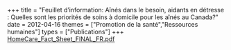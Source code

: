 +++
title = "Feuillet d’information: Aînés dans le besoin, aidants en détresse : Quelles sont les priorités de soins à domicile pour les aînés au Canada?"
date = 2012-04-16
themes = ["Promotion de la santé","Ressources humaines"]
types = ["Publications"]
+++
[HomeCare_Fact_Sheet_FINAL_FR.pdf](/files/HomeCare_Fact_Sheet_FINAL_FR.pdf)
